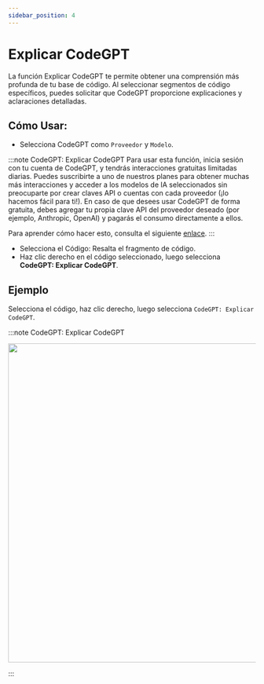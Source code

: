 ```yaml
---
sidebar_position: 4
---
```


# Explicar CodeGPT

La función Explicar CodeGPT te permite obtener una comprensión más profunda de tu base de código. Al seleccionar segmentos de código específicos, puedes solicitar que CodeGPT proporcione explicaciones y aclaraciones detalladas.

## Cómo Usar:

- Selecciona CodeGPT como `Proveedor` y `Modelo`.

:::note CodeGPT: Explicar CodeGPT
Para usar esta función, inicia sesión con tu cuenta de CodeGPT, y tendrás interacciones gratuitas limitadas diarias. Puedes suscribirte a uno de nuestros planes para obtener muchas más interacciones y acceder a los modelos de IA seleccionados sin preocuparte por crear claves API o cuentas con cada proveedor (¡lo hacemos fácil para ti!). En caso de que desees usar CodeGPT de forma gratuita, debes agregar tu propia clave API del proveedor deseado (por ejemplo, Anthropic, OpenAI) y pagarás el consumo directamente a ellos.

Para aprender cómo hacer esto, consulta el siguiente [enlace](https://help.codegpt.co/en/articles/9939744-connect-codegpt-to-vscode).
:::

- Selecciona el Código: Resalta el fragmento de código.
- Haz clic derecho en el código seleccionado, luego selecciona **CodeGPT: Explicar CodeGPT**.

## Ejemplo

Selecciona el código, haz clic derecho, luego selecciona `CodeGPT: Explicar CodeGPT`.

:::note CodeGPT: Explicar CodeGPT

<p align="center">
  <img width="900" height="650" src="https://github.com/davila7/code-gpt-docs/assets/37567214/2492aead-937b-4c7d-ac83-dc736aa27e3f" />
</p>
:::

